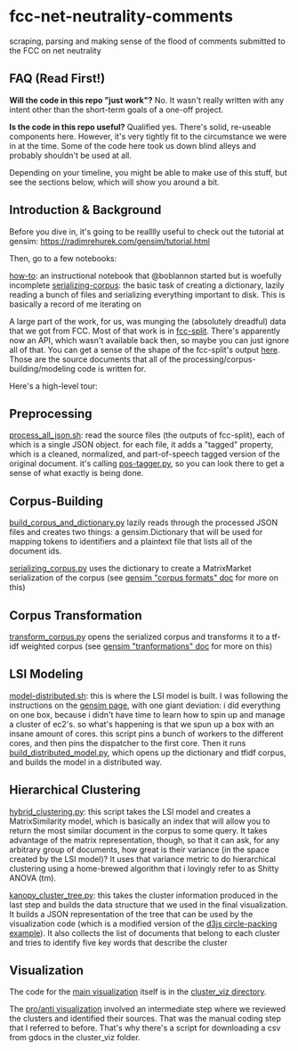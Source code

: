 fcc-net-neutrality-comments
===========================

scraping, parsing and making sense of the flood of comments submitted to the FCC on net neutrality

FAQ (Read First!)
-----------------

**Will the code in this repo "just work"?**
No. It wasn't really written with any intent other than the short-term goals of a one-off project.

**Is the code in this repo useful?**
Qualified yes. There's solid, re-useable components here. However, it's very tightly fit to the circumstance we were in at the time. Some of the code here took us down blind alleys and probably shouldn't be used at all.

Depending on your timeline, you might be able to make use of this stuff, but see the sections below, which will show you around a bit.


Introduction & Background
-------------------------

Before you dive in, it's going to be realllly useful to check out the tutorial at gensim: https://radimrehurek.com/gensim/tutorial.html

Then, go to a few notebooks:

[how-to](https://github.com/sunlightlabs/fcc-net-neutrality-comments/blob/master/notebooks/howto.ipynb): an instructional notebook that @boblannon started but is woefully incomplete
[serializing-corpus](./notebooks/serializing_corpus.ipynb): the basic task of creating a dictionary, lazily reading a bunch of files and serializing everything important to disk. This is basically a record of me iterating on

A large part of the work, for us, was munging the (absolutely dreadful) data that we got from FCC.  Most of that work is in [fcc-split](https://github.com/boblannon/fcc-net-neutrality-comments/tree/master/fcc_split).  There's apparently now an API, which wasn't available back then, so maybe you can just ignore all of that. You can get a sense of the shape of the fcc-split's output [here](https://github.com/boblannon/fcc-net-neutrality-comments/blob/master/fcc_split/fcc_split.py#L166-L190).  Those are the source documents that all of the processing/corpus-building/modeling code is written for.


Here's a high-level tour:

Preprocessing
-------------

[process_all_json.sh](./scripts/process_all_json.sh): read the source files (the outputs of fcc-split), each of which is a single JSON object. for each file, it adds a "tagged" property, which is a  cleaned, normalized, and part-of-speech tagged version of the original document. it's calling [pos-tagger.py](./models/pos_tagger.py), so you can look there to get a sense of what exactly is being done.


Corpus-Building
---------------

[build_corpus_and_dictionary.py](build_corpus_and_dictionary.py) lazily reads through the processed JSON files and creates two things: a gensim.Dictionary that will be used for mapping tokens to identifiers and a plaintext file that lists all of the document ids.

[serializing_corpus.py](./scripts/serializing_corpus.py) uses the dictionary to create a MatrixMarket serialization of the corpus (see [gensim "corpus formats" doc](https://radimrehurek.com/gensim/tut1.html#corpus-formats) for more on this)


Corpus Transformation
---------------------

[transform_corpus.py](./scripts/transform_corpus.py) opens the serialized corpus and transforms it to a tf-idf weighted corpus (see [gensim "tranformations" doc](https://radimrehurek.com/gensim/tut2.html) for more on this)


LSI Modeling
------------

[model-distributed.sh](./scripts/model_distributed.sh): this is where the LSI model is built. I was following the instructions on the [gensim page](https://radimrehurek.com/gensim/dist_lsi.html), with one giant deviation: i did everything on one box, because i didn't have time to learn how to spin up and manage a cluster of ec2's.  so what's happening is that we spun up a box with an insane amount of cores.  this script  pins a bunch of workers to the different cores, and then pins the dispatcher to the first core. Then it runs [build_distributed_model.py](./scripts/build_distributed_model.py), which opens up the dictionary and tfidf corpus, and builds the model in a distributed way.


Hierarchical Clustering
-----------------------

[hybrid_clustering.py](./scripts/hybrid_clustering.py): this script takes the LSI model and creates a MatrixSimilarity  model, which is basically an index that will allow you to return the most similar document in the corpus to some query. It takes advantage of the matrix representation, though, so that it can ask, for any arbitrary group of documents, how great is their variance (in the space created by the LSI model)? It uses that variance metric to do hierarchical clustering using a home-brewed algorithm that i lovingly refer to as Shitty ANOVA (tm).

[kanopy_cluster_tree.py](kanopy_cluster_tree.py): this takes the cluster information produced in the last step and builds the data structure that we used in the final visualization. It builds a JSON representation of the tree that can be used by the visualization code (which is a modified version of the [d3js circle-packing example](https://bl.ocks.org/mbostock/4063530)). It also collects the list of documents that belong to each cluster and tries to identify five key words that describe the cluster


Visualization
-------------

The code for the [main visualization](http://openinternet-pt2.widgets.sunlightfoundation.com.s3.amazonaws.com/index.html#) itself is in the [cluster_viz directory](https://github.com/sunlightlabs/fcc-net-neutrality-comments/tree/master/cluster_viz).

The [pro/anti visualization](https://s3.amazonaws.com/openinternet.widgets.sunlightfoundation.com/index.html?t=form) involved an intermediate step where we reviewed the clusters and identified their sources. That was the manual coding step that I referred to before. That's why there's a script for downloading a csv from gdocs in the cluster_viz folder.
